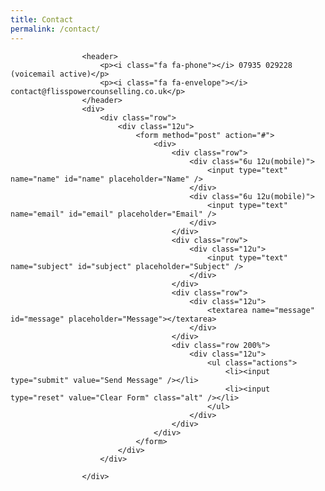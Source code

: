 ```yaml
---
title: Contact
permalink: /contact/
---
```

<!-- Contact -->


					<header>
						<p><i class="fa fa-phone"></i> 07935 029228 (voicemail active)</p>
						<p><i class="fa fa-envelope"></i> contact@flisspowercounselling.co.uk</p>
					</header>
					<div>
						<div class="row">
							<div class="12u">
								<form method="post" action="#">
									<div>
										<div class="row">
											<div class="6u 12u(mobile)">
												<input type="text" name="name" id="name" placeholder="Name" />
											</div>
											<div class="6u 12u(mobile)">
												<input type="text" name="email" id="email" placeholder="Email" />
											</div>
										</div>
										<div class="row">
											<div class="12u">
												<input type="text" name="subject" id="subject" placeholder="Subject" />
											</div>
										</div>
										<div class="row">
											<div class="12u">
												<textarea name="message" id="message" placeholder="Message"></textarea>
											</div>
										</div>
										<div class="row 200%">
											<div class="12u">
												<ul class="actions">
													<li><input type="submit" value="Send Message" /></li>
													<li><input type="reset" value="Clear Form" class="alt" /></li>
												</ul>
											</div>
										</div>
									</div>
								</form>
							</div>
						</div>
						
					</div>


